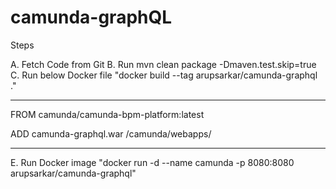 # camunda-graphQL
Steps

A. Fetch Code from Git
B. Run mvn clean package -Dmaven.test.skip=true
C. Run below Docker file "docker build --tag arupsarkar/camunda-graphql ."
*****
FROM  camunda/camunda-bpm-platform:latest
  
ADD  camunda-graphql.war /camunda/webapps/
*******
E. Run Docker image "docker run -d --name camunda -p 8080:8080 arupsarkar/camunda-graphql"
